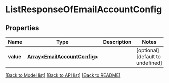 
# ListResponseOfEmailAccountConfig

## Properties
Name | Type | Description | Notes
------------ | ------------- | ------------- | -------------
**value** | [**Array&lt;EmailAccountConfig&gt;**](EmailAccountConfig.md) |  | [optional] [default to undefined]



[[Back to Model list]](README.md#documentation-for-models) [[Back to API list]](README.md#documentation-for-api-endpoints) [[Back to README]](README.md)
